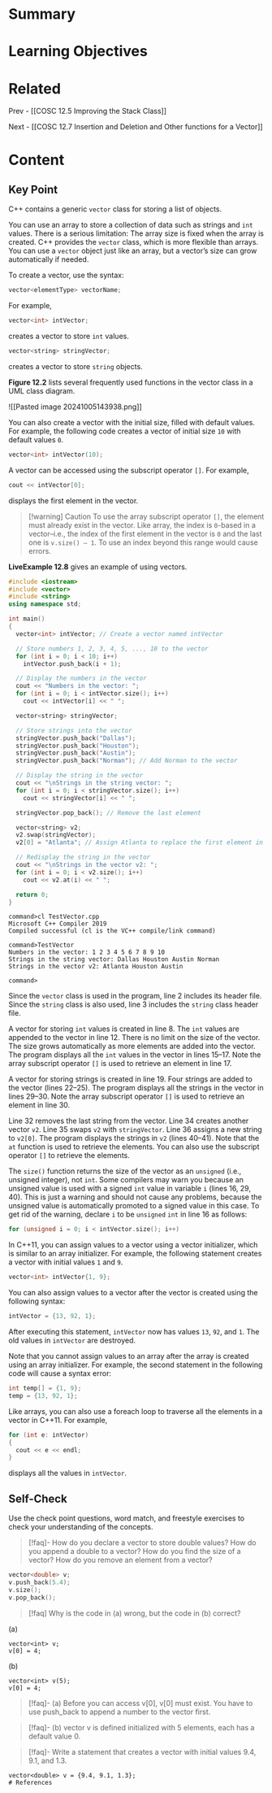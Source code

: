 # Summary

# Learning Objectives

# Related
Prev - [[COSC 12.5 Improving the Stack Class]]

Next - [[COSC 12.7 Insertion and Deletion and Other functions for a Vector]]
# Content

## Key Point

C++ contains a generic `vector` class for storing a list of objects. 

You can use an array to store a collection of data such as strings and `int` values. There is a serious limitation: The array size is fixed when the array is created. C++ provides the `vector` class, which is more flexible than arrays. You can use a `vector` object just like an array, but a vector’s size can grow automatically if needed.

To create a vector, use the syntax:

```cpp
vector<elementType> vectorName; 
```

For example,

```cpp
vector<int> intVector; 
```

creates a vector to store `int` values.

```cpp
vector<string> stringVector; 
```

creates a vector to store `string` objects.

**Figure 12.2** lists several frequently used functions in the vector class in a UML class diagram.

![[Pasted image 20241005143938.png]]

You can also create a vector with the initial size, filled with default values. For example, the following code creates a vector of initial size `10` with default values `0`.

```cpp
vector<int> intVector(10); 
```

A vector can be accessed using the subscript operator `[]`. For example,

```cpp
cout << intVector[0]; 
```

displays the first element in the vector.

>[!warning] Caution
>To use the array subscript operator `[]`, the element must already exist in the vector. Like array, the index is `0`-based in a vector–i.e., the index of the first element in the vector is `0` and the last one is `v.size() – 1`﻿. To use an index beyond this range would cause errors.

**LiveExample 12.8** gives an example of using vectors.
```Cpp
#include <iostream>
#include <vector>
#include <string>
using namespace std;

int main()
{
  vector<int> intVector; // Create a vector named intVector

  // Store numbers 1, 2, 3, 4, 5, ..., 10 to the vector
  for (int i = 0; i < 10; i++)
    intVector.push_back(i + 1);

  // Display the numbers in the vector
  cout << "Numbers in the vector: ";
  for (int i = 0; i < intVector.size(); i++)
    cout << intVector[i] << " ";

  vector<string> stringVector;

  // Store strings into the vector
  stringVector.push_back("Dallas");
  stringVector.push_back("Houston");
  stringVector.push_back("Austin");
  stringVector.push_back("Norman"); // Add Norman to the vector

  // Display the string in the vector
  cout << "\nStrings in the string vector: ";
  for (int i = 0; i < stringVector.size(); i++)
    cout << stringVector[i] << " ";

  stringVector.pop_back(); // Remove the last element

  vector<string> v2;
  v2.swap(stringVector);
  v2[0] = "Atlanta"; // Assign Atlanta to replace the first element in v2

  // Redisplay the string in the vector
  cout << "\nStrings in the vector v2: ";
  for (int i = 0; i < v2.size(); i++)
    cout << v2.at(i) << " ";

  return 0;
}
```

```
command>cl TestVector.cpp
Microsoft C++ Compiler 2019 
Compiled successful (cl is the VC++ compile/link command)

command>TestVector 
Numbers in the vector: 1 2 3 4 5 6 7 8 9 10 
Strings in the string vector: Dallas Houston Austin Norman 
Strings in the vector v2: Atlanta Houston Austin 

command>
```

Since the `vector` class is used in the program, line 2 includes its header file. Since the `string` class is also used, line 3 includes the `string` class header file.

A vector for storing `int` values is created in line 8. The `int` values are appended to the vector in line 12. There is no limit on the size of the vector. The size grows automatically as more elements are added into the vector. The program displays all the `int` values in the vector in lines 15–17. Note the array subscript operator `[]` is used to retrieve an element in line 17.

A vector for storing strings is created in line 19. Four strings are added to the vector (lines 22–25). The program displays all the strings in the vector in lines 29–30. Note the array subscript operator `[]` is used to retrieve an element in line 30.

Line 32 removes the last string from the vector. Line 34 creates another vector `v2`. Line 35 swaps `v2` with `stringVector`. Line 36 assigns a new string to `v2[0]`﻿. The program displays the strings in `v2` (lines 40–41). Note that the `at` function is used to retrieve the elements. You can also use the subscript operator `[]` to retrieve the elements.

The `size()` function returns the size of the vector as an `unsigned` (i.e., unsigned integer), not `int`. Some compilers may warn you because an unsigned value is used with a signed `int` value in variable `i` (lines 16, 29, 40). This is just a warning and should not cause any problems, because the unsigned value is automatically promoted to a signed value in this case. To get rid of the warning, declare `i` to be `unsigned` `int` in line 16 as follows:

```cpp
for (unsigned i = 0; i < intVector.size(); i++) 
```

In C++11, you can assign values to a vector using a vector initializer, which is similar to an array initializer. For example, the following statement creates a vector with initial values `1` and `9`.

```cpp
vector<int> intVector{1, 9}; 
```

You can also assign values to a vector after the vector is created using the following syntax:

```cpp
intVector = {13, 92, 1}; 
```

After executing this statement, `intVector` now has values `13`, `92`, and `1`. The old values in `intVector` are destroyed.

Note that you cannot assign values to an array after the array is created using an array initializer. For example, the second statement in the following code will cause a syntax error:

```cpp
int temp[] = {1, 9}; 
temp = {13, 92, 1}; 
```

Like arrays, you can also use a foreach loop to traverse all the elements in a vector in C++11. For example,

```cpp
for (int e: intVector) 
{ 
  cout << e << endl; 
} 
```

displays all the values in `intVector`.

## Self-Check

Use the check point questions, word match, and freestyle exercises to check your understanding of the concepts.

>[!faq]- How do you declare a vector to store double values? How do you append a double to a vector? How do you find the size of a vector? How do you remove an element from a vector?
```C++
vector<double> v;
v.push_back(5.4);
v.size();
v.pop_back();
```

>[!faq] Why is the code in (a) wrong, but the code in (b) correct?

(a)
```
vector<int> v;
v[0] = 4;
```
 
(b)
```
vector<int> v(5);
v[0] = 4;    
```

>[!faq]- (a)
Before you can access v[0], v[0] must exist. You have to use push_back to append a number to the vector first.

>[!faq]- (b)
vector v is defined initialized with 5 elements, each has a default value 0.

>[!faq]- Write a statement that creates a vector with initial values 9.4, 9.1, and 1.3.
```
vector<double> v = {9.4, 9.1, 1.3};
# References
```